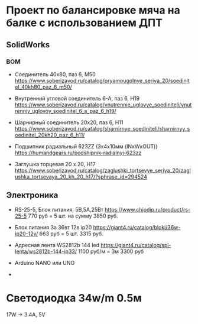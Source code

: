 # Проект по балансировке мяча на балке с использованием ДПТ

## SolidWorks

### BOM

<!-- - Т-соединитель 80х140, паз 6, L76 
https://www.soberizavod.ru/catalog/t_obraznye_seriya_20/t_soedinitel_80kh140_paz_6_l76/

- Т-соединитель 40х60, паз 6, L68
https://www.soberizavod.ru/catalog/t_obraznye_seriya_20/t_soedinitel_40kh60_paz_6_l68/ -->

- Соединитель 40х80, паз 6, M50 
https://www.soberizavod.ru/catalog/pryamougolnye_seriya_20/soedinitel_40kh80_paz_6_m50/

- Внутренний угловой соединитель 6-А, паз 6, H19
https://www.soberizavod.ru/catalog/vnutrennie_uglovye_soediniteli/vnutrenniy_uglovoy_soedinitel_6_a_paz_6_h19/

- Шарнирный соединитель 20х20, паз 6, H11 
https://www.soberizavod.ru/catalog/sharnirnye_soediniteli/sharnirnyy_soedinitel_20kh20_paz_6_h11/

- Подшипник радиальный 623ZZ (3х4х10мм (INxWxOUT))
https://humandgears.ru/podshipnik-radialnyj-623zz

- Заглушка торцевая 20 х 20, H17 
https://www.soberizavod.ru/catalog/zaglushki_tortsevye_seriya_20/zaglushka_tortsevaya_20_kh_20_h17/?sphrase_id=294524

## Электроника

- RS-25-5, Блок питания, 5В,5А,25Вт
https://www.chipdip.ru/product/rs-25-5
770 руб = 5 шт. на сумму 3850 руб.

- Блок питания 3а 36вт 12в ip20
https://giant4.ru/catalog/bloki/36w-ip20-12v/
663 руб = 5 шт. 3315 руб. 

- Адресная лента WS2812b 144 led
https://giant4.ru/catalog/spi-lenta/ws2812b-144-ip33/
1100 руб/м = 3м 3300 руб

- Arduino NANO или UNO
- 

Светодиодка 34w/m
0.5м
=
17W -> 3.4A, 5V

